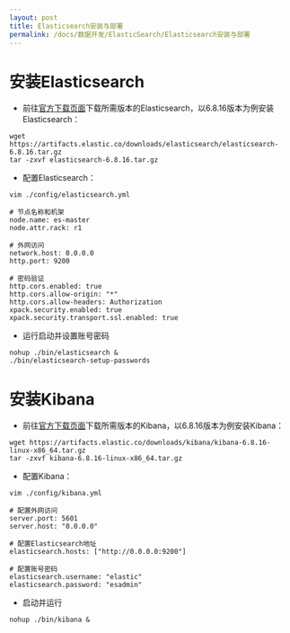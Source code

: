 ```yaml
---
layout: post
title: Elasticsearch安装与部署
permalink: /docs/数据开发/ElasticSearch/Elasticsearch安装与部署
---
```


# 安装Elasticsearch

- 前往[官方下载页面](https://www.elastic.co/cn/downloads/past-releases#elasticsearch)下载所需版本的Elasticsearch，以6.8.16版本为例安装Elasticsearch：

```
wget https://artifacts.elastic.co/downloads/elasticsearch/elasticsearch-6.8.16.tar.gz
tar -zxvf elasticsearch-6.8.16.tar.gz
```

- 配置Elasticsearch：

```
vim ./config/elasticsearch.yml
```

```
# 节点名称和机架
node.name: es-master
node.attr.rack: r1

# 外网访问
network.host: 0.0.0.0
http.port: 9200

# 密码验证
http.cors.enabled: true
http.cors.allow-origin: "*"
http.cors.allow-headers: Authorization
xpack.security.enabled: true
xpack.security.transport.ssl.enabled: true
```

- 运行启动并设置账号密码

```
nohup ./bin/elasticsearch &
./bin/elasticsearch-setup-passwords
```

# 安装Kibana

- 前往[官方下载页面](https://www.elastic.co/cn/downloads/past-releases#kibana)下载所需版本的Kibana，以6.8.16版本为例安装Kibana：

```
wget https://artifacts.elastic.co/downloads/kibana/kibana-6.8.16-linux-x86_64.tar.gz
tar -zxvf kibana-6.8.16-linux-x86_64.tar.gz
```

- 配置Kibana：

```
vim ./config/kibana.yml
```

```
# 配置外网访问
server.port: 5601
server.host: "0.0.0.0"

# 配置Elasticsearch地址
elasticsearch.hosts: ["http://0.0.0.0:9200"]

# 配置账号密码
elasticsearch.username: "elastic"
elasticsearch.password: "esadmin"
```

- 启动并运行

```
nohup ./bin/kibana &
```


